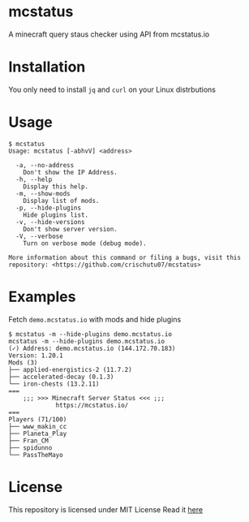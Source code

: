 # mcstatus
A minecraft query staus checker using API from mcstatus.io
# Installation
You only need to install `jq` and `curl` on your Linux distrbutions
# Usage
```
$ mcstatus
Usage: mcstatus [-abhvV] <address>

  -a, --no-address
    Don't show the IP Address.
  -h, --help
    Display this help.
  -m, --show-mods
    Display list of mods.
  -p, --hide-plugins
    Hide plugins list.
  -v, --hide-versions
    Don't show server version.
  -V, --verbose
    Turn on verbose mode (debug mode).

More information about this command or filing a bugs, visit this repository: <https://github.com/crischutu07/mcstatus>
```
# Examples
Fetch `demo.mcstatus.io` with mods and hide plugins
```
$ mcstatus -m --hide-plugins demo.mcstatus.io
mcstatus -m --hide-plugins demo.mcstatus.io
(✓) Address: demo.mcstatus.io (144.172.70.183)
Version: 1.20.1
Mods (3)
├── applied-energistics-2 (11.7.2)
├── accelerated-decay (0.1.3)
└── iron-chests (13.2.11)
===
    ;;; >>> Minecraft Server Status <<< ;;;
             https://mcstatus.io/
===
Players (71/100)
├── www_makin_cc
├── Planeta_Play
├── Fran_CM
├── spidunno
└── PassTheMayo
```
# License
This repository is licensed under MIT License
Read it [here](https://github.com/crischutu07/mcstatus/blob/main/LICENSE)
